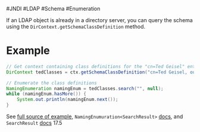 #JNDI #LDAP #Schema #Enumeration

If an LDAP object is already in a directory server, you can query the schema using the `DirContext.getSchemaClassDefinition` method.

# Example
```java
// Get context containing class definitions for the "cn=Ted Geisel" entry
DirContext tedClasses = ctx.getSchemaClassDefinition("cn=Ted Geisel, ou=People");

// Enumerate the class definitions
NamingEnumeration namingEnum = tedClasses.search("", null);
while (namingEnum.hasMore()) {
    System.out.println(namingEnum.next());
}
```

See [full source of example](https://docs.oracle.com/javase/jndi/tutorial/ldap/schema/src/GetClassDefn.java), `NamingEnumuration<SearchResult>` [docs](https://docs.oracle.com/javase/8/docs/api/javax/naming/NamingEnumeration.html), and `SearchResult` [docs](https://docs.oracle.com/javase/8/docs/api/javax/naming/directory/SearchResult.html)  17.5 
